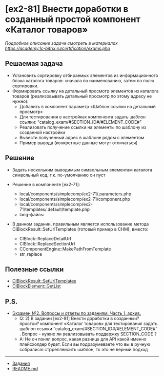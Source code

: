 # [ex2-81] Внести доработки в созданный простой компонент «Каталог товаров»

*Подробное описание задачи смотреть в материалах https://academy.1c-bitrix.ru/certification/exams.php*

## Решаемая задача 

* Установить сортировку отбираемых элементов из информационного блока каталога товаров: сначала по наименованию, затем по полю сортировки.
* Формировать ссылку на детальный просмотр элементов из каталога товаров (реализовывать детальный просмотр по этому адресу не нужно):
    * Добавить в компонент параметр «Шаблон ссылки на детальный просмотр»
    * Для тестирования в настройках компонента задать шаблон ссылки: “catalog_exam/#SECTION_ID#/#ELEMENT_CODE#”
    * Реализовать получение ссылки на элементы по шаблону из созданной настройки
    * Вывести полученный адрес в шаблоне рядом с элементом
    * Пример вывода (конкретные данные могут отличаться)

## Решение

* Задать нескольким выводимым символьным элементам каталога символьный код, т.к. по-умолчанию он пуст

* Решение в компоненте [ex2-71]:
    * local/components/simplecomp/ex2-71/.parameters.php
    * local/components/simplecomp/ex2-71/component.php
    * local/components/simplecomp/ex2-71/templates/.default/template.php
    * lang-файлы

* В данном задании, правильным является использование метода CIBlockResult::SetUrlTemplates (готовый пример в CHM), вместо:
    * CIBlock::ReplaceDetailUrl
    * CIBlock::ReplaceSectionUrl
    * CComponentEngine::MakePathFromTemplate
    * str_replace

## Полезные ссылки

* [CIBlockResult::SetUrlTemplates](https://dev.1c-bitrix.ru/api_help/iblock/classes/ciblockresult/seturltemplates.php)
* [CIBlockElement::GetList](https://dev.1c-bitrix.ru/api_help/iblock/classes/ciblockelement/getlist.php)

## P.S.

* [Экзамен №2. Вопросы и ответы по заданиям. Часть 1, архив.](https://dev.1c-bitrix.ru/community/forums/messages/forum6/topic91539/message555711/#message555711)
    * Q: 2) В задании [ex2-81] Внести доработки в созданныи? простои? компонент «Каталог товаров» для тестирования задать шаблон ссылки   “catalog_exam/#SECTION_ID#/#ELEMENT_CODE#” . Вопрос - нужно ли реализовывать поддержку SECTION_CODE ?
    * A: Не оч понял вопрос, какая разница для API какой именно плейсхолдер будет. Если вы подразумеваете что вы в ручную собралиcm стрреплейсить шаблон, то это не верный подход
    
____
* [Задания](tasks.md)
* [README.md](../../README.md)